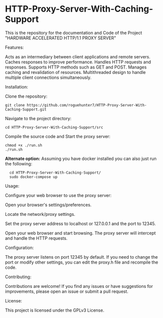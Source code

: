 # HTTP-Proxy-Server-With-Caching-Support
This is the repository for the documentation and Code of the Project "HARDWARE ACCELERATED HTTP/1.1 PROXY SERVER" 


Features:

Acts as an intermediary between client applications and remote servers.
Caches responses to improve performance.
Handles HTTP requests and responses.
Supports HTTP methods such as GET and POST.
Manages caching and revalidation of resources.
Multithreaded design to handle multiple client connections simultaneously.

Installation:

Clone the repository:

    git clone https://github.com/roguehunter7/HTTP-Proxy-Server-With-Caching-Support.git

Navigate to the project directory:

    cd HTTP-Proxy-Server-With-Caching-Support/src


Compile the source code and Start the proxy server:

    chmod +x ./run.sh
    ./run.sh

**Alternate option:** 
Assuming you have docker installed you can also just run the following:

      cd HTTP-Proxy-Server-With-Caching-Support/
      sudo docker-compose up


Usage:

Configure your web browser to use the proxy server:
        
Open your browser's settings/preferences.
        
Locate the network/proxy settings.
        
Set the proxy server address to localhost or 127.0.0.1 and the port to 12345.

Open your web browser and start browsing. The proxy server will intercept and handle the HTTP requests.


Configuration:

The proxy server listens on port 12345 by default. If you need to change the port or modify other settings, you can edit the proxy.h file and recompile the code.


Contributing:

Contributions are welcome! If you find any issues or have suggestions for improvements, please open an issue or submit a pull request.


License:

This project is licensed under the GPLv3 License.
